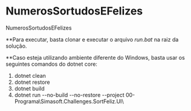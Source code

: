 # NumerosSortudosEFelizes
NumerosSortudosEFelizes

**Para executar, basta clonar e executar o arquivo *run.bat* na raiz da solução.

**Caso esteja utilizando ambiente diferente do Windows, basta usar os seguintes comandos do dotnet core:
1. dotnet clean
2. dotnet restore
3. dotnet build
4. dotnet run --no-build --no-restore --project 00-Programa\Simasoft.Challenges.SortFeliz.UI\
